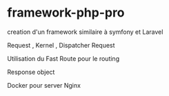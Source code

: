 # framework-php-pro

creation d'un framework similaire à symfony et Laravel

Request , Kernel , Dispatcher Request

Utilisation du Fast Route pour le routing 

Response object 

Docker pour server Nginx 